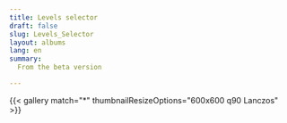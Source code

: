 ```yaml
---
title: Levels selector
draft: false
slug: Levels_Selector
layout: albums
lang: en
summary: 
  From the beta version 

---
```

{{< gallery match="*" thumbnailResizeOptions="600x600 q90 Lanczos" >}}